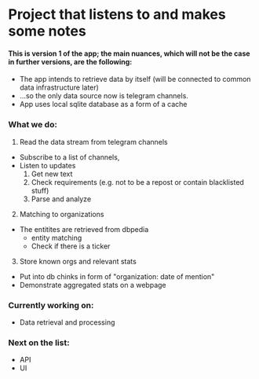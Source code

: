 # Project that listens to and makes some notes

#### This is version 1 of the app; the main nuances, which will not be the case in further versions, are the following:
+ The app intends to retrieve data by itself (will be connected to common data infrastructure later)
+ ...so the only data source now is telegram channels.
+ App uses local sqlite database as a form of a cache

### What we do:
1. Read the data stream from telegram channels
- Subscribe to a list of channels,
- Listen to updates 
    1. Get new text
    2. Check requirements (e.g. not to be a repost or contain blacklisted stuff)
    3. Parse and analyze
2. Matching to organizations
- The entitites are retrieved from dbpedia
    - entity matching
    - Check if there is a ticker
3. Store known orgs and relevant stats
- Put into db chinks in form of "organization: date of mention"
- Demonstrate aggregated stats on a webpage

### Currently working on:
+ Data retrieval and processing
### Next on the list:
+ API
+ UI
